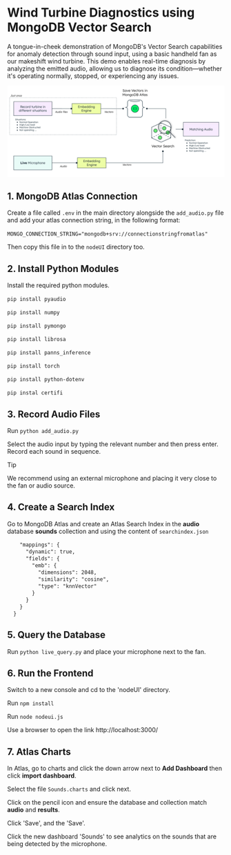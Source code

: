 # Wind Turbine Diagnostics using MongoDB Vector Search
A tongue-in-cheek demonstration of MongoDB's Vector Search capabilities for anomaly detection through sound input, using a basic handheld fan as our makeshift wind turbine. This demo enables real-time diagnosis by analyzing the emitted audio, allowing us to diagnose its condition—whether it's operating normally, stopped, or experiencing any issues.
 
![Architecture](architecture1.png)


## 1. MongoDB Atlas Connection
Create a file called `.env` in the main directory alongside the `add_audio.py` file and add your atlas connection string, in the following format:  

`MONGO_CONNECTION_STRING="mongodb+srv://connectionstringfromatlas"`

Then copy this file in to the `nodeUI` directory too.

## 2. Install Python Modules

Install the required python modules.

`pip install pyaudio`

`pip install numpy`

`pip install pymongo`

`pip install librosa`

`pip install panns_inference`

`pip install torch`

`pip install python-dotenv`

`pip instal certifi`

## 3. Record Audio Files

Run `python add_audio.py`

Select the audio input by typing the relevant number and then press enter. Record each sound in sequence.

> [!TIP]
> We recommend using an external microphone and placing it very close to the fan or audio source.

## 4. Create a Search Index

Go to MongoDB Atlas and create an Atlas Search Index in the **audio** database **sounds** collection and using the content of `searchindex.json`

``` {
    "mappings": {
      "dynamic": true,
      "fields": {
        "emb": {
          "dimensions": 2048,
          "similarity": "cosine",
          "type": "knnVector"
        }
      }
    }
  }
```
## 5. Query the Database

Run `python live_query.py` and place your microphone next to the fan.

## 6. Run the Frontend

Switch to a new console and cd to the 'nodeUI' directory.

Run `npm install`

Run `node nodeui.js`

Use a browser to open the link http://localhost:3000/

## 7. Atlas Charts

In Atlas, go to charts and click the down arrow next to **Add Dashboard** then click **import dashboard**.

Select the file `Sounds.charts` and click next.

Click on the pencil icon and ensure the database and collection match **audio** and **results**.

Click 'Save', and the 'Save'.

Click the new dashboard 'Sounds' to see analytics on the sounds that are being detected by the microphone.
